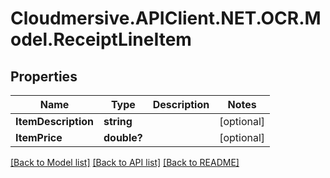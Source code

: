 # Cloudmersive.APIClient.NET.OCR.Model.ReceiptLineItem
## Properties

Name | Type | Description | Notes
------------ | ------------- | ------------- | -------------
**ItemDescription** | **string** |  | [optional] 
**ItemPrice** | **double?** |  | [optional] 

[[Back to Model list]](../README.md#documentation-for-models) [[Back to API list]](../README.md#documentation-for-api-endpoints) [[Back to README]](../README.md)

